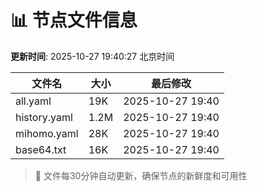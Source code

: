 # 📊 节点文件信息

**更新时间**: 2025-10-27 19:40:27 北京时间

| 文件名 | 大小 | 最后修改 |
|--------|------|----------|
| all.yaml | 19K | 2025-10-27 19:40 |
| history.yaml | 1.2M | 2025-10-27 19:40 |
| mihomo.yaml | 28K | 2025-10-27 19:40 |
| base64.txt | 16K | 2025-10-27 19:40 |

> 🔄 文件每30分钟自动更新，确保节点的新鲜度和可用性
